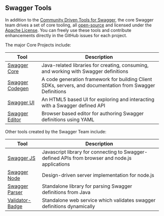 ## Swagger Tools
In addition to the [Community Driven Tools for Swagger](https://github.com/swagger-api/swagger.io/blob/wordpress/integrations/open-source.md), the core Swagger team drives a set of core tooling, all [open-source](https://github.com/swagger-api) and licensed under the [Apache License](http://www.apache.org/licenses/LICENSE-2.0.html). You can freely use these tools and contribute enhancements directly in the GitHub issues for each project.

The major Core Projects include:

Tool | Description 
--- | ---
[Swagger Core](https://github.com/swagger-api/swagger-core) | Java-related libraries for creating, consuming, and working with Swagger definitions
[Swagger Codegen](https://github.com/swagger-api/swagger-codegen) | A code generation framework for building Client SDKs, servers, and documentation from Swagger Definitions
[Swagger UI](https://github.com/swagger-api/swagger-ui) | An HTML5 based UI for exploring and interacting with a Swagger defined API
[Swagger Editor](https://github.com/swagger-api/swagger-editor) | Browser based editor for authoring Swagger definitions using YAML 

Other tools created by the Swagger Team include:

Tool | Description 
--- | ---
[Swagger JS](https://github.com/swagger-api/swagger-js) | Javascript library for connecting to Swagger-defined APIs from browser and node.js applications
[Swagger Node](https://github.com/swagger-api/swagger-node) | Design-driven server implementation for node.js
[Swagger Parser](https://github.com/swagger-api/swagger-parser) | Standalone library for parsing Swagger definitions from Java
[Validator-Badge](https://hub.docker.com/r/swaggerapi/swagger-validator/) | Standalone web service which validates swagger definitions dynamically

